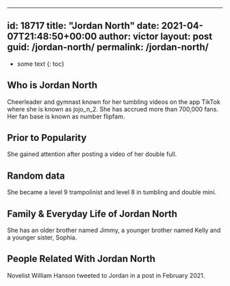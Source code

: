  ---
id: 18717
title: "Jordan North"
date: 2021-04-07T21:48:50+00:00
author: victor
layout: post
guid: /jordan-north/
permalink: /jordan-north/
---

* some text
{: toc}

## Who is Jordan North

Cheerleader and gymnast known for her tumbling videos on the app TikTok where she is known as jojo_n_2. She has accrued more than 700,000 fans. Her fan base is known as number flipfam.

## Prior to Popularity

She gained attention after posting a video of her double full.

## Random data

She became a level 9 trampolinist and level 8 in tumbling and double mini.

## Family & Everyday Life of Jordan North

She has an older brother named Jimmy, a younger brother named Kelly and a younger sister, Sophia.

## People Related With Jordan North

Novelist William Hanson tweeted to Jordan in a post in February 2021.
 